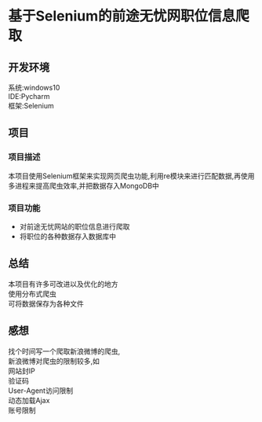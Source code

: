 基于Selenium的前途无忧网职位信息爬取 
=======
## 开发环境
系统:windows10 <br>
IDE:Pycharm <br>
框架:Selenium <br>

## 项目

### 项目描述
本项目使用Selenium框架来实现网页爬虫功能,利用re模块来进行匹配数据,再使用多进程来提高爬虫效率,并把数据存入MongoDB中        <br>

### 项目功能
*  对前途无忧网站的职位信息进行爬取
*  将职位的各种数据存入数据库中


## 总结
本项目有许多可改进以及优化的地方  <br>
使用分布式爬虫<br>
可将数据保存为各种文件<br>

## 感想
找个时间写一个爬取新浪微博的爬虫,<br>
新浪微博对爬虫的限制较多,如  <br>
网站封IP     <br>
验证码   <br>
User-Agent访问限制 <br>
动态加载Ajax  <br>
账号限制  <br>
